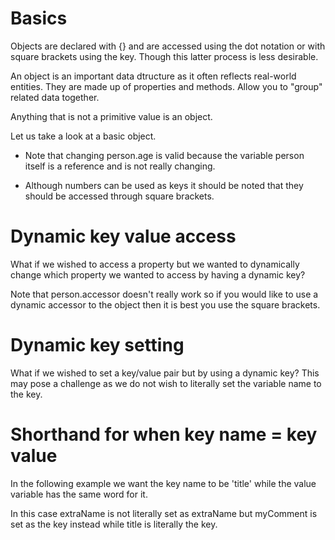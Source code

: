 # Basics

Objects are declared with {} and are accessed using the dot notation or with square brackets using the key. Though this latter process is less desirable.

An object is an important data dtructure as it often reflects real-world entities. They are made up of properties and methods. Allow you to "group" related data together.

Anything that is not a primitive value is an object.

Let us take a look at a basic object.

<script>
const person = {
  name: "Max",
  "last-name": "Max",
  age: 30,
  hobbies: ["Sports", "Cooking"],
  greet: function () {
    alert("Hi there!");
  },
};
//change a property
person.age = 50;
//add a property
person.isAdmin = true;
//delete a property and its key
delete person.age;
//delte a property value but retain key
person.age = null;
//copy over a property
let personHobbies = person.hobbies;

console.log(person);
console.log(person["last-name"]); //how to access unusual keys
</script>

- Note that changing person.age is valid because the variable person itself is a reference and is not really changing.

- Although numbers can be used as keys it should be noted that they should be accessed through square brackets.

# Dynamic key value access

What if we wished to access a property but we wanted to dynamically change which property we wanted to access by having a dynamic key?

<script>
const person = {
  name: "Max",
};
const accessor = "name";
console.log(person[accessor]);
</script>

Note that person.accessor doesn't really work so if you would like to use a dynamic accessor to the object then it is best you use the square brackets.

# Dynamic key setting

What if we wished to set a key/value pair but by using a dynamic key?
This may pose a challenge as we do not wish to literally set the variable name to the key.

<script>
const userChosenKeyName = "level";

const person = {
  name: "Max",
  [userChosenKeyName]: "Level 3",
};
</script>

# Shorthand for when key name = key value

In the following example we want the key name to be 'title' while the value variable has the same word for it.

<script>
const title = 'Iron Man 3';
const extraName = 'myComment';
const movie = {
  title,
  [extraName]: 'My favorite Marvel movie'
}
</script>

In this case extraName is not literally set as extraName but myComment is set as the key instead while title is literally the key. 